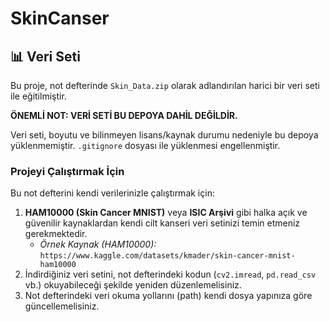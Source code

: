 # SkinCanser
## 📊 Veri Seti

Bu proje, not defterinde `Skin_Data.zip` olarak adlandırılan harici bir veri
seti ile eğitilmiştir.

**ÖNEMLİ NOT: VERİ SETİ BU DEPOYA DAHİL DEĞİLDİR.**

Veri seti, boyutu ve bilinmeyen lisans/kaynak durumu nedeniyle bu depoya
yüklenmemiştir. `.gitignore` dosyası ile yüklenmesi engellenmiştir.

### Projeyi Çalıştırmak İçin

Bu not defterini kendi verilerinizle çalıştırmak için:

1.  **HAM10000 (Skin Cancer MNIST)** veya **ISIC Arşivi** gibi halka açık ve
    güvenilir kaynaklardan kendi cilt kanseri veri setinizi temin etmeniz
    gerekmektedir.
    * *Örnek Kaynak (HAM10000):*
        `https://www.kaggle.com/datasets/kmader/skin-cancer-mnist-ham10000`
2.  İndirdiğiniz veri setini, not defterindeki kodun (`cv2.imread`, `pd.read_csv`
    vb.) okuyabileceği şekilde yeniden düzenlemelisiniz.
3.  Not defterindeki veri okuma yollarını (path) kendi dosya yapınıza göre
    güncellemelisiniz.